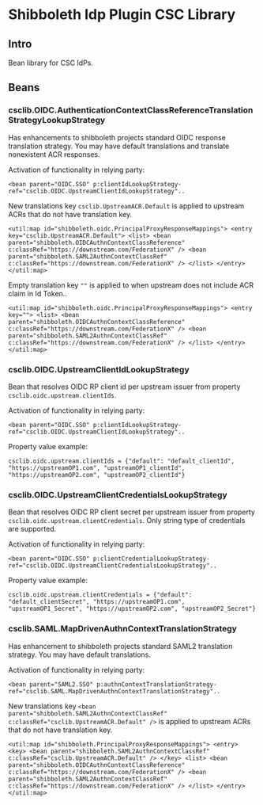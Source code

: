 # Shibboleth Idp Plugin CSC Library



## Intro

Bean library for CSC IdPs.

## Beans

### csclib.OIDC.AuthenticationContextClassReferenceTranslationStrategyLookupStrategy

Has enhancements to shibboleth projects standard OIDC response translation strategy. You may have default translations and translate nonexistent ACR responses.

Activation of functionality in relying party:

`<bean parent="OIDC.SSO" p:clientIdLookupStrategy-ref="csclib.OIDC.UpstreamClientIdLookupStrategy"..`

New translations key `csclib.UpstreamACR.Default` is applied to upstream ACRs that do not have translation key. 

`
    <util:map id="shibboleth.oidc.PrincipalProxyResponseMappings">
        <entry key="csclib.UpstreamACR.Default">
            <list>
                <bean parent="shibboleth.OIDCAuthnContextClassReference"
                   c:classRef="https://downstream.com/FederationX" />
                <bean parent="shibboleth.SAML2AuthnContextClassRef"
                   c:classRef="https://downstream.com/FederationX" />
              </list>
            </entry>
    </util:map>
`

Empty translation key `""` is applied to when upstream does not include ACR claim in Id Token.. 

`
    <util:map id="shibboleth.oidc.PrincipalProxyResponseMappings">
        <entry key="">
            <list>
                <bean parent="shibboleth.OIDCAuthnContextClassReference"
                   c:classRef="https://downstream.com/FederationX" />
                <bean parent="shibboleth.SAML2AuthnContextClassRef"
                   c:classRef="https://downstream.com/FederationX" />
              </list>
            </entry>
    </util:map>
`
### csclib.OIDC.UpstreamClientIdLookupStrategy

Bean that resolves OIDC RP client id per upstream issuer from property `csclib.oidc.upstream.clientIds`.


Activation of functionality in relying party:

`<bean parent="OIDC.SSO" p:clientIdLookupStrategy-ref="csclib.OIDC.UpstreamClientIdLookupStrategy"..`

Property value example:

`csclib.oidc.upstream.clientIds = {"default": "default_clientId", "https://upstreamOP1.com", "upstreamOP1_clientId", "https://upstreamOP2.com", "upstreamOP2_clientId"}`

### csclib.OIDC.UpstreamClientCredentialsLookupStrategy

Bean that resolves OIDC RP client secret per upstream issuer from property `csclib.oidc.upstream.clientCredentials`. Only string type of credentials are supported.


Activation of functionality in relying party:

`<bean parent="OIDC.SSO" p:clientCredentialLookupStrategy-ref="csclib.OIDC.UpstreamClientCredentialsLookupStrategy"..`


Property value example:

`csclib.oidc.upstream.clientCredentials = {"default": "default_clientSecret", "https://upstreamOP1.com", "upstreamOP1_Secret", "https://upstreamOP2.com", "upstreamOP2_Secret"}`

### csclib.SAML.MapDrivenAuthnContextTranslationStrategy

Has enhancement to shibboleth projects standard SAML2 translation strategy. You may have default translations.

Activation of functionality in relying party:

`<bean parent="SAML2.SSO" p:authnContextTranslationStrategy-ref="csclib.SAML.MapDrivenAuthnContextTranslationStrategy"..`

New translations key `<bean parent="shibboleth.SAML2AuthnContextClassRef" c:classRef="csclib.UpstreamACR.Default" />` is applied to upstream ACRs that do not have translation key. 

`
    <util:map id="shibboleth.PrincipalProxyResponseMappings">
        <entry>
            <key>
                <bean parent="shibboleth.SAML2AuthnContextClassRef"
                   c:classRef="csclib.UpstreamACR.Default" />
            </key>
            <list>
                <bean parent="shibboleth.OIDCAuthnContextClassReference"
                   c:classRef="https://downstream.com/FederationX" />
                <bean parent="shibboleth.SAML2AuthnContextClassRef"
                   c:classRef="https://downstream.com/FederationX" />
              </list>
            </entry>
    </util:map>
`
